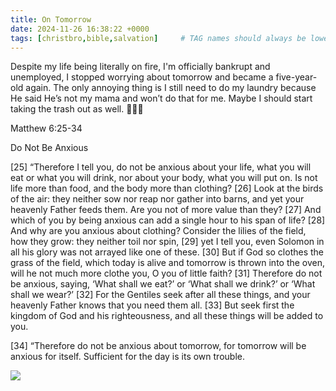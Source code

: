 ```yaml
---
title: On Tomorrow
date: 2024-11-26 16:38:22 +0000
tags: [christbro,bible,salvation]     # TAG names should always be lowercase
---
```


Despite my life being literally on fire, I'm officially bankrupt and unemployed, I stopped worrying about tomorrow and became a five-year-old again. The only annoying thing is I still need to do my laundry because He said He’s not my mama and won’t do that for me. Maybe I should start taking the trash out as well. 🫣😳🙄

Matthew 6:25-34

Do Not Be Anxious

[25] “Therefore I tell you, do not be anxious about your life, what you will eat or what you will drink, nor about your body, what you will put on. Is not life more than food, and the body more than clothing? [26] Look at the birds of the air: they neither sow nor reap nor gather into barns, and yet your heavenly Father feeds them. Are you not of more value than they? [27] And which of you by being anxious can add a single hour to his span of life? [28] And why are you anxious about clothing? Consider the lilies of the field, how they grow: they neither toil nor spin, [29] yet I tell you, even Solomon in all his glory was not arrayed like one of these. [30] But if God so clothes the grass of the field, which today is alive and tomorrow is thrown into the oven, will he not much more clothe you, O you of little faith? [31] Therefore do not be anxious, saying, ‘What shall we eat?’ or ‘What shall we drink?’ or ‘What shall we wear?’ [32] For the Gentiles seek after all these things, and your heavenly Father knows that you need them all. [33] But seek first the kingdom of God and his righteousness, and all these things will be added to you.

[34] “Therefore do not be anxious about tomorrow, for tomorrow will be anxious for itself. Sufficient for the day is its own trouble.

![](/10616bd3055f9d5e03d22a9e3dec1ad5.jpeg)